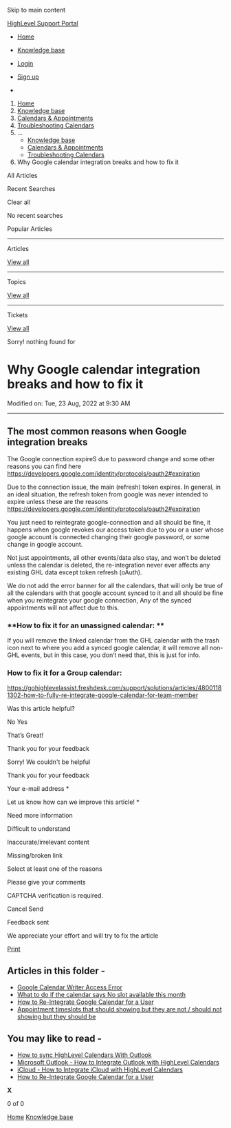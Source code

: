 Skip to main content

[ HighLevel Support Portal ](https://help.gohighlevel.com)

  * [ Home ](/support/home)
  * [ Knowledge base ](/support/solutions)

  * [Login](/support/login)
  * [Sign up](/support/signup)
  * 

  1. [Home](/support/home)
  2. [Knowledge base](/support/solutions)
  3. [Calendars & Appointments](/support/solutions/48000449585)
  4. [Troubleshooting Calendars](/support/solutions/folders/155000000689)
  5. ... 
     * [Knowledge base](/support/solutions)
     * [Calendars & Appointments](/support/solutions/48000449585)
     * [Troubleshooting Calendars](/support/solutions/folders/155000000689)
  6. Why Google calendar integration breaks and how to fix it

All  Articles 

Recent Searches

Clear all

No recent searches

Popular Articles

* * *

Articles

[View all](/support/search/solutions)

* * *

Topics

[View all](/support/search/topics)

* * *

Tickets

[View all](/support/search/tickets)

Sorry! nothing found for   

# Why Google calendar integration breaks and how to fix it

Modified on: Tue, 23 Aug, 2022 at 9:30 AM

* * *

## **The most common reasons when Google integration breaks**

The Google connection expireS due to password change and some other reasons you can find here <https://developers.google.com/identity/protocols/oauth2#expiration>

Due to the connection issue, the main (refresh) token expires. In general, in an ideal situation, the refresh token from google was never intended to expire unless these are the reasons <https://developers.google.com/identity/protocols/oauth2#expiration>

You just need to reintegrate google-connection and all should be fine, it happens when google revokes our access token due to you or a user whose google account is connected changing their google password, or some change in google account.

Not just appointments, all other events/data also stay, and won’t be deleted unless the calendar is deleted, the re-integration never ever affects any existing GHL data except token refresh (oAuth).

We do not add the error banner for all the calendars, that will only be true of all the calendars with that google account synced to it and all should be fine when you reintegrate your google connection, Any of the synced appointments will not affect due to this.

### **How to fix it for an unassigned calendar:  **

If you will remove the linked calendar from the GHL calendar with the trash icon next to where you add a synced google calendar, it will remove all non-GHL events, but in this case, you don’t need that, this is just for info. 

### **How to fix it for a Group calendar:**

<https://gohighlevelassist.freshdesk.com/support/solutions/articles/48001181302-how-to-fully-re-integrate-google-calendar-for-team-member>

Was this article helpful?

No  Yes 

That’s Great!

Thank you for your feedback

Sorry! We couldn't be helpful

Thank you for your feedback

Your e-mail address *

Let us know how can we improve this article! *

Need more information 

Difficult to understand 

Inaccurate/irrelevant content 

Missing/broken link 

Select at least one of the reasons 

Please give your comments 

CAPTCHA verification is required. 

Cancel  Send 

Feedback sent

We appreciate your effort and will try to fix the article

[Print](javascript:print\(\))

## Articles in this folder -

  * [Google Calendar Writer Access Error](/support/solutions/articles/48001064575-google-calendar-writer-access-error)
  * [What to do if the calendar says No slot available this month](/support/solutions/articles/48001180921-what-to-do-if-the-calendar-says-no-slot-available-this-month)
  * [How to Re-Integrate Google Calendar for a User](/support/solutions/articles/48001181302-how-to-re-integrate-google-calendar-for-a-user)
  * [Appointment timeslots that should showing but they are not / should not showing but they should be](/support/solutions/articles/48001181711-appointment-timeslots-that-should-showing-but-they-are-not-should-not-showing-but-they-should-be)

## You may like to read -

  * [How to sync HighLevel Calendars With Outlook](/support/solutions/articles/48001188796-how-to-sync-highlevel-calendars-with-outlook)
  * [Microsoft Outlook - How to Integrate Outlook with HighLevel Calendars](/support/solutions/articles/155000002371-microsoft-outlook-how-to-integrate-outlook-with-highlevel-calendars)
  * [iCloud - How to Integrate iCloud with HighLevel Calendars](/support/solutions/articles/155000002370-icloud-how-to-integrate-icloud-with-highlevel-calendars)
  * [How to Re-Integrate Google Calendar for a User](/support/solutions/articles/48001181302-how-to-re-integrate-google-calendar-for-a-user)

**X**

0 of 0 []()

[Home](/support/home) [Knowledge base](/support/solutions)
